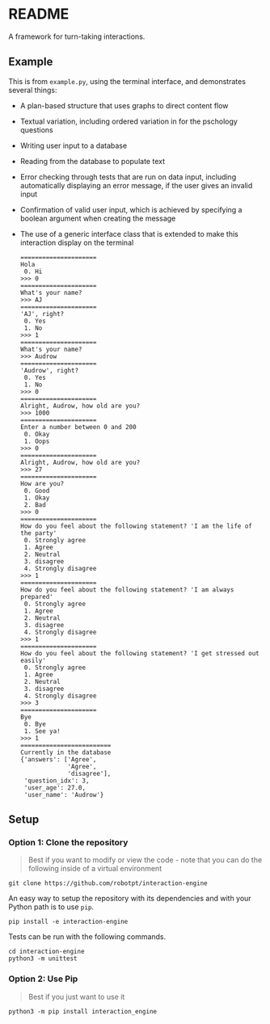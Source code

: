 # README

A framework for turn-taking interactions. 

## Example

This is from `example.py`, using the terminal interface, and demonstrates several things:

* A plan-based structure that uses graphs to direct content flow
* Textual variation, including ordered variation in for the pschology questions
* Writing user input to a database
* Reading from the database to populate text
* Error checking through tests that are run on data input, including automatically 
  displaying an error message, if the user gives an invalid input
* Confirmation of valid user input, which is achieved by specifying a boolean argument 
  when creating the message
* The use of a generic interface class that is extended to make this interaction display
  on the terminal


      =====================
      Hola
       0. Hi
      >>> 0
      =====================
      What's your name?
      >>> AJ
      =====================
      'AJ', right?
       0. Yes
       1. No
      >>> 1
      =====================
      What's your name?
      >>> Audrow
      =====================
      'Audrow', right?
       0. Yes
       1. No
      >>> 0
      =====================
      Alright, Audrow, how old are you?
      >>> 1000
      =====================
      Enter a number between 0 and 200
       0. Okay
       1. Oops
      >>> 0
      =====================
      Alright, Audrow, how old are you?
      >>> 27
      =====================
      How are you?
       0. Good
       1. Okay
       2. Bad
      >>> 0
      =====================
      How do you feel about the following statement? 'I am the life of the party'
       0. Strongly agree
       1. Agree
       2. Neutral
       3. disagree
       4. Strongly disagree
      >>> 1
      =====================
      How do you feel about the following statement? 'I am always prepared'
       0. Strongly agree
       1. Agree
       2. Neutral
       3. disagree
       4. Strongly disagree
      >>> 1
      =====================
      How do you feel about the following statement? 'I get stressed out easily'
       0. Strongly agree
       1. Agree
       2. Neutral
       3. disagree
       4. Strongly disagree
      >>> 3
      =====================
      Bye
       0. Bye
       1. See ya!
      >>> 1
      =========================
      Currently in the database
      {'answers': ['Agree',
                   'Agree',
                   'disagree'],
       'question_idx': 3,
       'user_age': 27.0,
       'user_name': 'Audrow'}

 
## Setup

### Option 1: Clone the repository

> Best if you want to modify or view the code - note that you can do the following inside of a virtual environment

    git clone https://github.com/robotpt/interaction-engine
    
An easy way to setup the repository with its dependencies and with your Python path
is to use `pip`.  

    pip install -e interaction-engine

Tests can be run with the following commands.
    
    cd interaction-engine
    python3 -m unittest

### Option 2: Use Pip

> Best if you just want to use it

    python3 -m pip install interaction_engine
